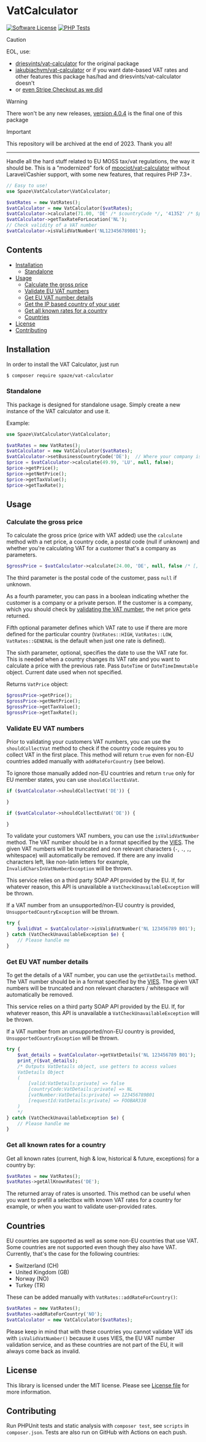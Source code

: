 VatCalculator
================

[![Software License](https://img.shields.io/github/license/spaze/vat-calculator)](LICENSE.md)
[![PHP Tests](https://github.com/spaze/vat-calculator/workflows/PHP%20Tests/badge.svg)](https://github.com/spaze/vat-calculator/actions?query=workflow%3A%22PHP+Tests%22)

> [!CAUTION]
> EOL, use:
> - [driesvints/vat-calculator](https://github.com/driesvints/vat-calculator) for the original package
> - [jakubjachym/vat-calculator](https://github.com/JakubJachym/vat-calculator) or if you want date-based VAT rates and other features this package has/had and driesvints/vat-calculator doesn't
> - or [even Stripe Checkout as we did](https://scotthelme.co.uk/implementing-all-the-stripe-things-for-report-uri/)

> [!WARNING]
> There won't be any new releases, [version 4.0.4](https://github.com/spaze/vat-calculator/releases/tag/v4.0.4) is the final one of this package

> [!IMPORTANT]
> This repository will be archived at the end of 2023. Thank you all!

-----

Handle all the hard stuff related to EU MOSS tax/vat regulations, the way it should be. This is a "modernized" fork of [mpociot/vat-calculator](https://github.com/mpociot/vat-calculator) without Laravel/Cashier support, with some new features, that requires PHP 7.3+.

```php
// Easy to use!
use Spaze\VatCalculator\VatCalculator;

$vatRates = new VatRates();
$vatCalculator = new VatCalculator($vatRates);
$vatCalculator->calculate(71.00, 'DE' /* $countryCode */, '41352' /* $postalCode or null */,  true /* Whether the customer you're calculating the VAT for is a company */);
$vatCalculator->getTaxRateForLocation('NL');
// Check validity of a VAT number
$vatCalculator->isValidVatNumber('NL123456789B01');
```
## Contents

- [Installation](#installation)
	- [Standalone](#installation-standalone)
- [Usage](#usage)
	- [Calculate the gross price](#calculate-the-gross-price)
	- [Validate EU VAT numbers](#validate-eu-vat-numbers)
	- [Get EU VAT number details](#vat-number-details)
	- [Get the IP based country of your user](#get-ip-based-country)
	- [Get all known rates for a country](#all-known-rates)
	- [Countries](#countries)
- [License](#license)
- [Contributing](#contributing)

<a name="installation"></a>
## Installation

In order to install the VAT Calculator, just run

```bash
$ composer require spaze/vat-calculator
```

<a name="installation-standalone"></a>
### Standalone

This package is designed for standalone usage. Simply create a new instance of the VAT calculator and use it.

Example:

```php
use Spaze\VatCalculator\VatCalculator;

$vatRates = new VatRates();
$vatCalculator = new VatCalculator($vatRates);
$vatCalculator->setBusinessCountryCode('DE');  // Where your company is based in
$price = $vatCalculator->calculate(49.99, 'LU', null, false);
$price->getPrice();
$price->getNetPrice();
$price->getTaxValue();
$price->getTaxRate();
```

<a name="usage"></a>
## Usage
<a name="calculate-the-gross-price"></a>
### Calculate the gross price
To calculate the gross price (price with VAT added) use the `calculate` method with a net price, a country code, a postal code (null if unknown) and whether you're calculating VAT for a customer that's a company as parameters.

```php
$grossPrice = $vatCalculator->calculate(24.00, 'DE', null, false /* [, $rateType [, $dateTime]] */);
```
The third parameter is the postal code of the customer, pass `null` if unknown.

As a fourth parameter, you can pass in a boolean indicating whether the customer is a company or a private person. If the customer is a company, which you should check by <a href="#validate-eu-vat-numbers">validating the VAT number</a>, the net price gets returned.

Fifth optional parameter defines which VAT rate to use if there are more defined for the particular country (`VatRates::HIGH`, `VatRates::LOW`, `VatRates::GENERAL` is the default when just one rate is defined).

The sixth parameter, optional, specifies the date to use the VAT rate for. This is needed when a country changes its VAT rate and you want to calculate a price with the previous rate. Pass `DateTime` or `DateTimeImmutable` object. Current date used when not specified.

Returns `VatPrice` object:
```php
$grossPrice->getPrice();
$grossPrice->getNetPrice();
$grossPrice->getTaxValue();
$grossPrice->getTaxRate();

```

<a name="validate-eu-vat-numbers"></a>
### Validate EU VAT numbers

Prior to validating your customers VAT numbers, you can use the `shouldCollectVat` method to check if the country code requires you to collect VAT
in the first place. This method will return `true` even for non-EU countries added manually with `addRateForCountry` (see below).

To ignore those manually added non-EU countries and return `true` only for EU member states, you can use `shouldCollectEuVat`.

```php
if ($vatCalculator->shouldCollectVat('DE')) {

}

if ($vatCalculator->shouldCollectEuVat('DE')) {

}
```

To validate your customers VAT numbers, you can use the `isValidVatNumber` method.
The VAT number should be in a format specified by the [VIES](https://ec.europa.eu/taxation_customs/vies/faqvies.do#item_11).
The given VAT numbers will be truncated and non relevant characters (`-`, `.`, `,`, whitespace) will automatically be removed.
If there are any invalid characters left, like non-latin letters for example, `InvalidCharsInVatNumberException` will be thrown.

This service relies on a third party SOAP API provided by the EU. If, for whatever reason, this API is unavailable a `VatCheckUnavailableException` will be thrown.

If a VAT number from an unsupported/non-EU country is provided, `UnsupportedCountryException` will be thrown.

```php
try {
	$validVat = $vatCalculator->isValidVatNumber('NL 123456789 B01');
} catch (VatCheckUnavailableException $e) {
	// Please handle me
}
```

<a name="vat-number-details"></a>
### Get EU VAT number details

To get the details of a VAT number, you can use the `getVatDetails` method.
The VAT number should be in a format specified by the [VIES](https://ec.europa.eu/taxation_customs/vies/faqvies.do#item_11).
The given VAT numbers will be truncated and non relevant characters / whitespace will automatically be removed.

This service relies on a third party SOAP API provided by the EU. If, for whatever reason, this API is unavailable a `VatCheckUnavailableException` will be thrown.

If a VAT number from an unsupported/non-EU country is provided, `UnsupportedCountryException` will be thrown.

```php
try {
	$vat_details = $vatCalculator->getVatDetails('NL 123456789 B01');
	print_r($vat_details);
	/* Outputs VatDetails object, use getters to access values
	VatDetails Object
	(
		[valid:VatDetails:private] => false
		[countryCode:VatDetails:private] => NL
		[vatNumber:VatDetails:private] => 123456789B01
		[requestId:VatDetails:private] => FOOBAR338
	)
	*/
} catch (VatCheckUnavailableException $e) {
	// Please handle me
}
```

<a name="all-known-rates"></a>
### Get all known rates for a country

Get all known rates (current, high & low, historical & future, exceptions) for a country by:

```php
$vatRates = new VatRates();
$vatRates->getAllKnownRates('DE');
```

The returned array of rates is unsorted. This method can be useful when you want to prefill a selectbox with known VAT rates for a country for example, or when you want to validate user-provided rates.

<a name="countries"></a>
## Countries

EU countries are supported as well as some non-EU countries that use VAT. Some countries are not supported even though they also have VAT. Currently, that's the case for the following countries:
- Switzerland (CH)
- United Kingdom (GB)
- Norway (NO)
- Turkey (TR)

These can be added manually with `VatRates::addRateForCountry()`:

```php
$vatRates = new VatRates();
$vatRates->addRateForCountry('NO');
$vatCalculator = new VatCalculator($vatRates);
```

Please keep in mind that with these countries you cannot validate VAT ids with `isValidVatNumber()` because it uses VIES, the EU VAT number validation service, and as these countries are not part of the EU, it will always come back as invalid.

<a name="license"></a>
## License
This library is licensed under the MIT license. Please see [License file](LICENSE.md) for more information.

<a name="contributing"></a>
## Contributing
Run PHPUnit tests and static analysis with `composer test`, see `scripts` in `composer.json`. Tests are also run on GitHub with Actions on each push.
